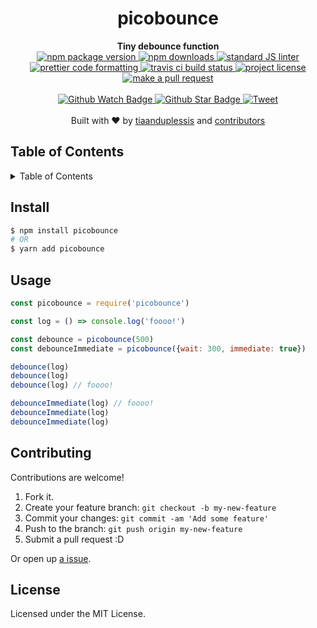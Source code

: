 
<h1 align="center">picobounce</h1>
<div align="center">
  <strong>Tiny debounce function</strong>
</div>
<div align="center">
  <a href="https://npmjs.org/package/picobounce">
    <img src="https://img.shields.io/npm/v/picobounce.svg?style=flat-square" alt="npm package version" />
  </a>
  <a href="https://npmjs.org/package/picobounce">
  <img src="https://img.shields.io/npm/dm/picobounce.svg?style=flat-square" alt="npm downloads" />
  </a>
  <a href="https://github.com/feross/standard">
    <img src="https://img.shields.io/badge/code%20style-standard-brightgreen.svg?style=flat-square" alt="standard JS linter" />
  </a>
  <a href="https://github.com/prettier/prettier">
    <img src="https://img.shields.io/badge/styled_with-prettier-ff69b4.svg?style=flat-square" alt="prettier code formatting" />
  </a>
  <a href="https://travis-ci.org/tiaanduplessis/picobounce">
    <img src="https://img.shields.io/travis/tiaanduplessis/picobounce.svg?style=flat-square" alt="travis ci build status" />
  </a>
  <a href="https://github.com/tiaanduplessis/picobounce/blob/master/LICENSE">
    <img src="https://img.shields.io/npm/l/picobounce.svg?style=flat-square" alt="project license" />
  </a>
  <a href="http://makeapullrequest.com">
    <img src="https://img.shields.io/badge/PRs-welcome-brightgreen.svg?style=flat-square" alt="make a pull request" />
  </a>
</div>
<br>
<div align="center">
  <a href="https://github.com/tiaanduplessis/picobounce/watchers">
    <img src="https://img.shields.io/github/watchers/tiaanduplessis/picobounce.svg?style=social" alt="Github Watch Badge" />
  </a>
  <a href="https://github.com/tiaanduplessis/picobounce/stargazers">
    <img src="https://img.shields.io/github/stars/tiaanduplessis/picobounce.svg?style=social" alt="Github Star Badge" />
  </a>
  <a href="https://twitter.com/intent/tweet?text=Check%20out%20picobounce!%20https://github.com/tiaanduplessis/picobounce%20%F0%9F%91%8D">
    <img src="https://img.shields.io/twitter/url/https/github.com/tiaanduplessis/picobounce.svg?style=social" alt="Tweet" />
  </a>
</div>
<br>
<div align="center">
  Built with ❤︎ by <a href="https://github.com/tiaanduplessis">tiaanduplessis</a> and <a href="https://github.com/tiaanduplessis/picobounce/contributors">contributors</a>
</div>

<h2>Table of Contents</h2>
<details>
  <summary>Table of Contents</summary>
  <li><a href="#install">Install</a></li>
  <li><a href="#usage">Usage</a></li>
  <li><a href="#contribute">Contribute</a></li>
  <li><a href="#license">License</a></li>
</details>

## Install

```sh
$ npm install picobounce
# OR
$ yarn add picobounce
```

## Usage

```js
const picobounce = require('picobounce')

const log = () => console.log('foooo!')

const debounce = picobounce(500)
const debounceImmediate = picobounce({wait: 300, immediate: true})

debounce(log)
debounce(log)
debounce(log) // foooo!

debounceImmediate(log) // foooo!
debounceImmediate(log)
debounceImmediate(log)

```

## Contributing

Contributions are welcome!

1. Fork it.
2. Create your feature branch: `git checkout -b my-new-feature`
3. Commit your changes: `git commit -am 'Add some feature'`
4. Push to the branch: `git push origin my-new-feature`
5. Submit a pull request :D

Or open up [a issue](https://github.com/tiaanduplessis/picobounce/issues).

## License

Licensed under the MIT License.
